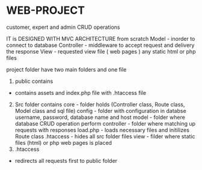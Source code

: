 # WEB-PROJECT
customer, expert and admin CRUD operations

IT is DESIGNED WITH MVC ARCHITECTURE from scratch
Model - inorder to connect to database
Controller - middleware to accept request and delivery the response
View - requested view file ( web pages ) any static html or php files

project folder have two main folders and one file
1. public contains
- contains assets and index.php file with .htaccess file
2. Src folder contains
core - folder holds (Controller class, Route class, Model class and sql file)
config - folder with configuration in databse username, password, database name and host
model - folder where database CRUD operation perform
controller - folder where matching up requests with responses
load.php - loads necessary files and initilizes Route class
.htaccess - hides all src folder files
view - filder where static files (html) or php web pages is placed
3. .htaccess
- redirects all requests first to public folder
